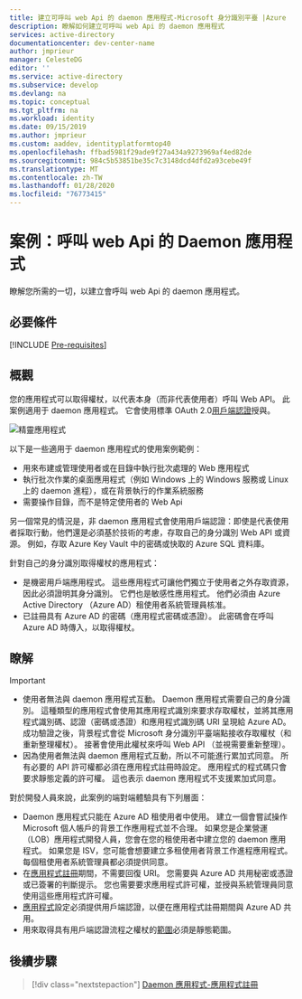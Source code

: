 ```yaml
---
title: 建立可呼叫 web Api 的 daemon 應用程式-Microsoft 身分識別平臺 |Azure
description: 瞭解如何建立可呼叫 web Api 的 daemon 應用程式
services: active-directory
documentationcenter: dev-center-name
author: jmprieur
manager: CelesteDG
editor: ''
ms.service: active-directory
ms.subservice: develop
ms.devlang: na
ms.topic: conceptual
ms.tgt_pltfrm: na
ms.workload: identity
ms.date: 09/15/2019
ms.author: jmprieur
ms.custom: aaddev, identityplatformtop40
ms.openlocfilehash: ffbad5981f29ade9f27a434a9273969af4ed82de
ms.sourcegitcommit: 984c5b53851be35c7c3148dcd4dfd2a93cebe49f
ms.translationtype: MT
ms.contentlocale: zh-TW
ms.lasthandoff: 01/28/2020
ms.locfileid: "76773415"
---
```

# <a name="scenario-daemon-application-that-calls-web-apis"></a>案例：呼叫 web Api 的 Daemon 應用程式

瞭解您所需的一切，以建立會呼叫 web Api 的 daemon 應用程式。

## <a name="prerequisites"></a>必要條件

[!INCLUDE [Pre-requisites](../../../includes/active-directory-develop-scenarios-prerequisites.md)]

## <a name="overview"></a>概觀

您的應用程式可以取得權杖，以代表本身（而非代表使用者）呼叫 Web API。 此案例適用于 daemon 應用程式。 它會使用標準 OAuth 2.0[用戶端認證](v2-oauth2-client-creds-grant-flow.md)授與。

![精靈應用程式](./media/scenario-daemon-app/daemon-app.svg)

以下是一些適用于 daemon 應用程式的使用案例範例：

- 用來布建或管理使用者或在目錄中執行批次處理的 Web 應用程式
- 執行批次作業的桌面應用程式（例如 Windows 上的 Windows 服務或 Linux 上的 daemon 進程），或在背景執行的作業系統服務
- 需要操作目錄，而不是特定使用者的 Web Api

另一個常見的情況是，非 daemon 應用程式會使用用戶端認證：即使是代表使用者採取行動，他們還是必須基於技術的考慮，存取自己的身分識別 Web API 或資源。 例如，存取 Azure Key Vault 中的密碼或快取的 Azure SQL 資料庫。

針對自己的身分識別取得權杖的應用程式：

- 是機密用戶端應用程式。 這些應用程式可讓他們獨立于使用者之外存取資源，因此必須證明其身分識別。 它們也是敏感性應用程式。 他們必須由 Azure Active Directory （Azure AD）租使用者系統管理員核准。
- 已註冊具有 Azure AD 的密碼（應用程式密碼或憑證）。 此密碼會在呼叫 Azure AD 時傳入，以取得權杖。

## <a name="specifics"></a>瞭解

> [!IMPORTANT]
>
> - 使用者無法與 daemon 應用程式互動。 Daemon 應用程式需要自己的身分識別。 這種類型的應用程式會使用其應用程式識別來要求存取權杖，並將其應用程式識別碼、認證（密碼或憑證）和應用程式識別碼 URI 呈現給 Azure AD。 成功驗證之後，背景程式會從 Microsoft 身分識別平臺端點接收存取權杖（和重新整理權杖）。 接著會使用此權杖來呼叫 Web API （並視需要重新整理）。
> - 因為使用者無法與 daemon 應用程式互動，所以不可能進行累加式同意。 所有必要的 API 許可權都必須在應用程式註冊時設定。 應用程式的程式碼只會要求靜態定義的許可權。 這也表示 daemon 應用程式不支援累加式同意。

對於開發人員來說，此案例的端對端體驗具有下列層面：

- Daemon 應用程式只能在 Azure AD 租使用者中使用。 建立一個會嘗試操作 Microsoft 個人帳戶的背景工作應用程式並不合理。 如果您是企業營運（LOB）應用程式開發人員，您會在您的租使用者中建立您的 daemon 應用程式。 如果您是 ISV，您可能會想要建立多租使用者背景工作進程應用程式。 每個租使用者系統管理員都必須提供同意。
- 在[應用程式註冊](./scenario-daemon-app-registration.md)期間，不需要回復 URI。 您需要與 Azure AD 共用秘密或憑證或已簽署的判斷提示。 您也需要要求應用程式許可權，並授與系統管理員同意使用這些應用程式許可權。
- [應用程式](./scenario-daemon-app-configuration.md)設定必須提供用戶端認證，以便在應用程式註冊期間與 Azure AD 共用。
- 用來取得具有用戶端認證流程之權杖的[範圍](scenario-daemon-acquire-token.md#scopes-to-request)必須是靜態範圍。

## <a name="next-steps"></a>後續步驟

> [!div class="nextstepaction"]
> [Daemon 應用程式-應用程式註冊](./scenario-daemon-app-registration.md)
